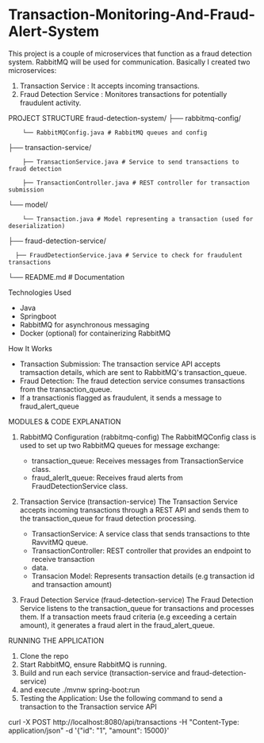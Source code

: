 # Transaction-Monitoring-And-Fraud-Alert-System

This project is a couple of microservices that function as a fraud detection system. 
RabbitMQ will be used  for communication. Basically I created two microservices:
1. Transaction Service : It accepts incoming transactions.
2. Fraud Detection Service : Monitores transactions for potentially fraudulent activity.


PROJECT STRUCTURE 
fraud-detection-system/
├── rabbitmq-config/ 
        
        └── RabbitMQConfig.java # RabbitMQ queues and config  

├── transaction-service/ 
        
        ├── TransactionService.java # Service to send transactions to fraud detection  
        
        ├── TransactionController.java # REST controller for transaction submission 

└── model/ 
        
        └── Transaction.java # Model representing a transaction (used for deserialization)  

├── fraud-detection-service/ 
        
      ├── FraudDetectionService.java # Service to check for fraudulent transactions 

└── README.md # Documentation


Technologies Used 
- Java
- Springboot
- RabbitMQ for asynchronous messaging
- Docker (optional) for containerizing RabbitMQ

How It Works
- Transaction Submission: The transaction service API  accepts tramsaction
  details, which are sent to RabbitMQ's transaction_queue.
- Fraud Detection: The fraud detection service consumes transactions from the transaction_queue.
- If a transactionis flagged as fraudulent, it sends a message to fraud_alert_queue

MODULES & CODE EXPLANATION
1. RabbitMQ Configuration (rabbitmq-config)
   The RabbitMQConfig class is used to set up two RabbitMQ queues for message exchange:
   - transaction_queue: Receives messages from TransactionService class.
   - fraud_alerlt_queue: Receives fraud alerts from FraudDetectionService class.
  

2. Transaction Service (transaction-service)
   The Transaction Service accepts incoming transactions through a REST API and sends
   them to the transaction_queue for fraud detection processing.
     - TransactionService: A service class that sends transactions to thte RavvitMQ queue.
     - TransactionController: REST controller that provides an endpoint  to receive transaction
     - data.
     - Transacion Model: Represents transaction details (e.g transaction id and transaction amount)

3. Fraud Detection Service (fraud-detection-service)
   The Fraud Detection Service listens to the transaction_queue for transactions and processes them.
   If a transaction meets fraud criteria (e.g exceeding a certain amount), it generates a fraud alert
   in the fraud_alert_queue.


RUNNING THE APPLICATION
1. Clone the repo
2. Start RabbitMQ, ensure RabbitMQ is running.
3. Build and run each service (transaction-service and fraud-detection-service)
4. and execute ./mvnw spring-boot:run 
5. Testing the Application: Use the following command to send a transaction to the Transaction
   service API

curl -X POST http://localhost:8080/api/transactions -H "Content-Type: application/json" -d '{"id": "1", "amount": 15000}'


